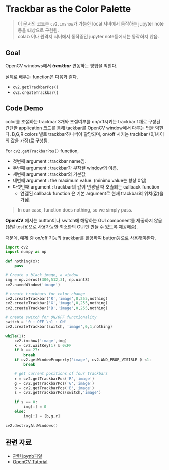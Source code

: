 # Trackbar as the Color Palette

> 이 문서의 코드는 `cv2.imshow`가 가능한 local 서버에서 동작하는 jupyter note 등을 대상으로 구현됨.  
> colab 이나 원격지 서버에서 동작중인 jupyter note등에서는 동작하지 않음.

## Goal

OpenCV windows에서 ***trackbar*** 연동하는 방법을 익힌다.

실제로 배우는 function은 다음과 같다.

* `cv2.getTrackbarPos()`
* `cv2.createTrackbar()`

## Code Demo

color를 조절하는 trackbar 3개와 조절여부를 on/off시키는 trackbar 1개로 구성된 간단한 application 코드를 통해 tackbar를 OpenCV window에서 다루는 법을 익힌다.
B,G,R colors 별로 trackbar하나씩이 할당되며, on/off 시키는 trackbar (0,1사이의 값을 가짐)로 구성됨.

For `cv2.getTrackbarPos()` function, 

* 첫번째 argument : trackbar name임. 
* 두번째 argument : trackbar가 부착될 window의 이름.
* 세번째 argument : trackbar의 기본값
* 네번째 argument : the maximum value. (minimu value는 항상 0임)
* 다섯번째 argument : trackbar의 값이 변경될 때 호출되는 callback function 
    * 연결된 callback function 은 기본 argument로 현재 trackbar의 위치(값)을 가짐.
    
> In our case, function does nothing, so we simply pass.

**OpenCV** 에서는 button이나 switch에 해당하는 GUI component를 제공하지 않음 (정말 test용으로 사용가능한 최소한의 GUI만 만들 수 있도록 제공해줌).

때문에, 예제 중 on/off 기능의 trackbar를 활용하여 button등으로 사용해야한다.

```Python
import cv2
import numpy as np

def nothing(x):
    pass

# Create a black image, a window
img = np.zeros((300,512,3), np.uint8)
cv2.namedWindow('image')

# create trackbars for color change
cv2.createTrackbar('R','image',0,255,nothing)
cv2.createTrackbar('G','image',0,255,nothing)
cv2.createTrackbar('B','image',0,255,nothing)

# create switch for ON/OFF functionality
switch = '0 : OFF \n1 : ON'
cv2.createTrackbar(switch, 'image',0,1,nothing)

while(1):
    cv2.imshow('image',img)
    k = cv2.waitKey(1) & 0xFF
    if k == 27:
        break
    if cv2.getWindowProperty('image', cv2.WND_PROP_VISIBLE ) <1:
        break

    # get current positions of four trackbars
    r = cv2.getTrackbarPos('R','image')
    g = cv2.getTrackbarPos('G','image')
    b = cv2.getTrackbarPos('B','image')
    s = cv2.getTrackbarPos(switch,'image')

    if s == 0:
        img[:] = 0
    else:
        img[:] = [b,g,r]

cv2.destroyAllWindows()
```

## 관련 자료

* [관련 ipynb파일](https://github.com/dsaint31x/OpenCV_Python_Tutorial/blob/master/DIP/DIP_00_04_Trackbar%20as%20the%20Color%20Palette.ipynb)
* [OpenCV Tutorial](https://docs.opencv.org/4.x/d9/dc8/tutorial_py_trackbar.html)